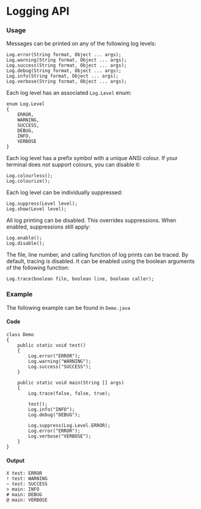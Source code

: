 # Logging API

### Usage

Messages can be printed on any of the following log levels:

```
Log.error(String format, Object ... args);
Log.warning(String format, Object ... args);
Log.success(String format, Object ... args);
Log.debug(String format, Object ... args);
Log.info(String format, Object ... args);
Log.verbose(String format, Object ... args);
```

Each log level has an associated `Log.Level` enum:

```
enum Log.Level
{
	ERROR,
	WARNING,
	SUCCESS,
	DEBUG,
	INFO,
	VERBOSE
}
```

Each log level has a prefix symbol with a unique ANSI colour.  If your terminal does not support colours, you can disable it:

```
Log.colourless();
Log.colourize();
```

Each log level can be individually suppressed:

```
Log.suppress(Level level);
Log.show(Level level);
```

All log printing can be disabled.  This overrides suppressions.  When enabled, suppressions still apply:

```
Log.enable();
Log.disable();
```

The file, line number, and calling function of log prints can be traced.
By default, tracing is disabled.  It can be enabled using the boolean arguments of the following function:

```
Log.trace(boolean file, boolean line, boolean caller);
```

### Example

The following example can be found in `Demo.java`

#### Code

```
class Demo
{
	public static void test()
	{
		Log.error("ERROR");
		Log.warning("WARNING");
		Log.success("SUCCESS");
	}

	public static void main(String [] args)
	{
		Log.trace(false, false, true);

		test();
		Log.info("INFO");
		Log.debug("DEBUG");

		Log.suppress(Log.Level.ERROR);
		Log.error("ERROR");
		Log.verbose("VERBOSE");
	}
}
```

#### Output

```
X test: ERROR
! test: WARNING
~ test: SUCCESS
> main: INFO
# main: DEBUG
@ main: VERBOSE
```
